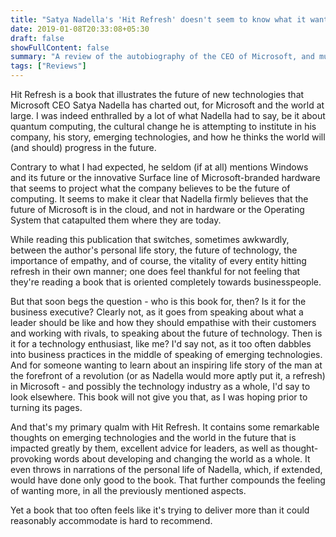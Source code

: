 ```yaml
---
title: "Satya Nadella's 'Hit Refresh' doesn't seem to know what it wants to be"
date: 2019-01-08T20:33:08+05:30
draft: false
showFullContent: false
summary: "A review of the autobiography of the CEO of Microsoft, and musings on why it was a bit of a letdown"
tags: ["Reviews"]
---
```


Hit Refresh is a book that illustrates the future of new technologies that Microsoft CEO Satya Nadella has charted out, for Microsoft and the world at large.
I was indeed enthralled by a lot of what Nadella had to say, be it about quantum computing, the cultural change he is attempting to institute in his company, his story, emerging technologies, and how he thinks the world will (and should) progress in the future.

Contrary to what I had expected, he seldom (if at all) mentions Windows and its future or the innovative Surface line of Microsoft-branded hardware that seems to project what the company believes to be the future of computing. It seems to make it clear that Nadella firmly believes that the future of Microsoft is in the cloud, and not in hardware or the Operating System that catapulted them where they are today.

While reading this publication that switches, sometimes awkwardly, between the author's personal life story, the future of technology, the importance of empathy, and of course, the vitality of every entity hitting refresh in their own manner; one does feel thankful for not feeling that they're reading a book that is oriented completely towards businesspeople.

But that soon begs the question - who is this book for, then? Is it for the business executive? Clearly not, as it goes from speaking about what a leader should be like and how they should empathise with their customers and working with rivals, to speaking about the future of technology. Then is it for a technology enthusiast, like me? I'd say not, as it too often dabbles into business practices in the middle of speaking of emerging technologies. And for someone wanting to learn about an inspiring life story of the man at the forefront of a revolution (or as Nadella would more aptly put it, a refresh) in Microsoft - and possibly the technology industry as a whole, I'd say to look elsewhere. This book will not give you that, as I was hoping prior to turning its pages.

And that's my primary qualm with Hit Refresh. It contains some remarkable thoughts on emerging technologies and the world in the future that is impacted greatly by them, excellent advice for leaders, as well as thought-provoking words about developing and changing the world as a whole. It even throws in narrations of the personal life of Nadella, which, if extended, would have done only good to the book. That further compounds the feeling of wanting more, in all the previously mentioned aspects.

Yet a book that too often feels like it's trying to deliver more than it could reasonably accommodate is hard to recommend.
